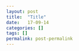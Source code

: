 ```yaml
---
layout: post
title:  "Title"
date:   17-09-14
categories: []
tags: []
permalink: post-permalink
---
```




<!--more-->
